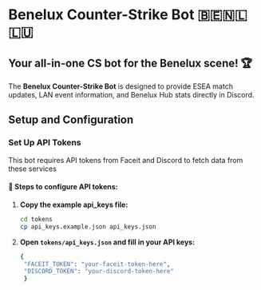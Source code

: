 # Benelux Counter-Strike Bot 🇧🇪🇳🇱🇱🇺

## Your all-in-one CS bot for the Benelux scene! 🏆

The **Benelux Counter-Strike Bot** is designed to provide ESEA match updates, LAN event information, and Benelux Hub stats directly in Discord.

## Setup and Configuration
### Set Up API Tokens  
This bot requires API tokens from Faceit and Discord to fetch data from these services

#### 🔧 **Steps to configure API tokens:**  
1. **Copy the example api_keys file:**  
   ```sh
   cd tokens
   cp api_keys.example.json api_keys.json

2. **Open ``tokens/api_keys.json`` and fill in your API keys:**  
   ```sh
   {
    "FACEIT_TOKEN": "your-faceit-token-here",
    "DISCORD_TOKEN": "your-discord-token-here"
    }
